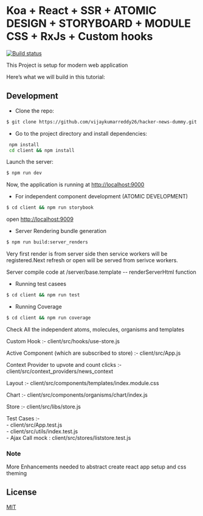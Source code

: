# Koa + React + SSR + ATOMIC DESIGN + STORYBOARD + MODULE CSS + RxJs + Custom hooks

[![Build status][travis-image]][travis-url]


This Project is setup for modern web application

Here’s what we will build in this tutorial:

## Development

- Clone the repo:

```bash
$ git clone https://github.com/vijaykumarreddy26/hacker-news-dummy.git
```

- Go to the project directory and install dependencies:

```bash
 npm install
 cd client && npm install
```

Launch the server:

```bash
$ npm run dev
```

Now, the application is running at [http://localhost:9000](http://localhost:9000)


- For independent component development  (ATOMIC DEVELOPMENT)
```bash
$ cd client && npm run storybook
```
open [http://localhost:9009](http://localhost:9009)

- Server Rendering bundle generation
```bash
$ npm run build:server_renders
```

Very first render is from server side then service workers will be registered.Next refresh or open will be served from serivce workers.


Server compile code at /server/base.template -- renderServerHtml function

- Running test casees 
```bash
$ cd client && npm run test
```

- Running Coverage 
```bash
$ cd client && npm run coverage
```

Check All the independent  atoms, molecules, organisms and templates


Custom Hook :- 
    client/src/hooks/use-store.js

Active Component (which are subscribed to store) :- 
    client/src/App.js

Context Provider to upvote and count clicks :- 
   client/src/context_providers/news_context

Layout :-
    client/src/components/templates/index.module.css

Chart :- 
    client/src/components/organisms/chart/index.js

Store :- 
    client/src/libs/store.js

Test Cases :- \
    - client/src/App.test.js \
    - client/src/utils/index.test.js \
    - Ajax Call mock : client/src/stores/liststore.test.js


### Note
More Enhancements needed to abstract create react app setup and css theming

## License

[MIT](/LICENSE)


[travis-image]: https://img.shields.io/travis/koajs/send.svg?style=flat-square
[travis-url]: https://travis-ci.org/github/vijaykumarreddy26/hacker-news-dummy




